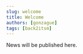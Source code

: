 ```yaml
---
slug: welcome
title: Welcome
authors: [gonzague]
tags: [back2itsm]
---
```


News will be published here.